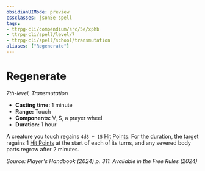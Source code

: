 ```yaml
---
obsidianUIMode: preview
cssclasses: json5e-spell
tags:
- ttrpg-cli/compendium/src/5e/xphb
- ttrpg-cli/spell/level/7
- ttrpg-cli/spell/school/transmutation
aliases: ["Regenerate"]
---
```

# Regenerate
*7th-level, Transmutation*  

- **Casting time:** 1 minute
- **Range:** Touch
- **Components:** V, S, a prayer wheel
- **Duration:** 1 hour

A creature you touch regains `4d8 + 15` [Hit Points](hit-points-xphb.md). For the duration, the target regains 1 [Hit Points](hit-points-xphb.md) at the start of each of its turns, and any severed body parts regrow after 2 minutes.

*Source: Player's Handbook (2024) p. 311. Available in the Free Rules (2024)*